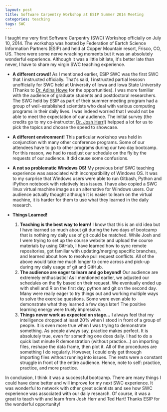 ```yaml
---
layout: post
title: Software Carpentry Workshop at ESIP Summer 2014 Meeting
categories: teaching
tags: SWC
---
```


I taught my very first Software Carpentry (SWC) Workshop officially on July 10, 2014. The workshop was hosted by Federation of Eartch Science Information Partners (ESIP) and held at Copper Mountain resort, Frisco, CO, US. There were some nerve wracking moments but it was an absolutely wonderful experience. Although it was a little bit late, it's better late than never, I have to share my virgin SWC teaching experience. 

<!--more-->

+ **A different crowd!**
	As I mentioned earlier, ESIP SWC was the first SWC that I instructed officially. That's said, I instructed partial lessosn unofficially for SWC held at University of Iowa and Iowa State University (Thanks to [Dr. Adina Howe](http://adina.github.io) for the opportunities). I was more familiar with the audience of graduate students and postdoctoral researchers. The SWC held by ESIP as part of their summer meeting program had a group of well-established scientists who deal with various computing programs in their daily lives. I was indeed worried that I would not be able to meet the expectation of our audience. The initial survey (the credits go to my co-instructor, [Dr. Josh Herr](http://www.joshuaherr.com)!) helpped a lot for us to pick the topics and choose the speed to showcase. 

+ **A different environment!**
	This particular workshop was held in conjunction with many other conference programs. Some of our attendees have to go to other programs during our two day bootcamp. For this reason, we had to readjust our schedule on the fly by the requests of our audience. It did cause some confusions.

+ **A not so problematic Windows OS!**
	My previous brief SWC teaching experience was associated with incompatibility of Windows OS. It was to my surprise that Windows users were able to run Gitbash, Python and iPython notebook with relatively less issues. I have also copied a SWC linux virtual machine image as an alternative for Windows users. Our audience actually thought although it is easier to learn on the virtual machine, it is harder for them to use what they learned in the daily research.   

+ **Things Learned!**
	1. **Teaching is the best way to learn!**
		I know that this is an old idea but I have learned so much about git during the two days of bootcamp that is nothing my daily use of git could be matched. While Josh and I were trying to set up the course website and upload the course materials by using GitHub, I have learned how to sync remote repositories, got familiar with updating/merging specific branches, and learned about how to resolve pull request conflicts. All of the above would take me much longer to come across and pick-up during my daily usage of git and GitHub. 
	2. **The audience are eager to learn and go beyond!**
		Our audience are extremely enthusiastic! As I mentioned earlier, we adjusted our schedules on the fly based on their request. We eventually ended up with shell and R on the first day, python and git on the second day. Many were really eager to try things out and working multiple ways to solve the exercise questions. Some were even able to demonstrate what they learned a few days later! The positive learning energy were truely impressive.
	3. **Things never work as expected on stage...**
		I always feel that my intelligence dropped at least 20% when I stood in front of a group of people. It is even more true when I was trying to demonstrate something. As people always say, practice makes perfect. It is absolutely true, even for something one does daily. I had to do a quick last minute R demonstration (without practice...) on importing files, reshape the data frame, then plot it. All of the procedures are something I do regularly. However, I could only get through importing files without running into issues. The rests were a constant struggle in front of the entire audience. Hence, note to self: practice, practice, and more practice.

In conclusion, I think it was a successful bootcamp. There are many things I could have done better and will improve for my next SWC experience. It was wonderful to network with other great scientists and see how SWC experience was associated with our daily research. Of course, it was a great to teach with and learn from Josh Herr and Ted Hart! Thanks ESIP for the wonderful opportunity!
